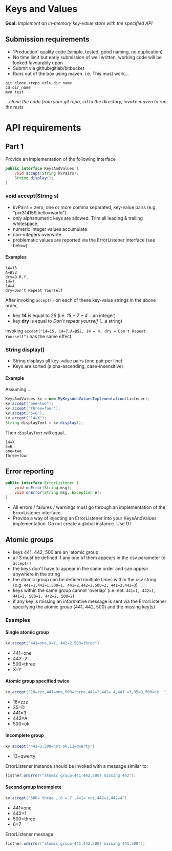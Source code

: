 # Keys and Values

**Goal:** _Implement an in-memory key-value store with the specified API_

## Submission requirements
 * 'Production' quality code (simple, tested, good naming, no duplication)
 * No time limit but early submission of well written, working code will be looked favourably upon
 * Submit via github/gitlab/bitbucket
 * Runs out of the box using maven. i.e. This must work...

```text
git clone <repo url> dir_name
cd dir_name
mvn test
```
_...clone the code from your git repo, cd to the directory, invoke maven to run the tests_

# API requirements
## Part 1
Provide an implementation of the following interface

````java
public interface KeysAndValues {
    void accept(String kvPairs);
    String display();
}
````

### void accept(String s)

 * kvPairs = zero, one or more comma separated, key-value pairs (e.g. "pi=314159,hello=world")
 * only alphanumeric keys are allowed. Trim all leading & trailing whitespace.
 * numeric integer values accumulate
 * non-integers overwrite
 * problematic values are reported via the ErrorListener interface (see below)

#### Examples
```text
14=15
A=B52
dry=D.R.Y.
14=7
14=4
dry=Don't Repeat Yourself
```

After invoking `accept()` on each of these key-value strings in the above order, 

 * key **14** is equal to _26_ (i.e. _15 + 7 + 4_  ...an integer) 
 * key **dry** is equal to _Don't repeat yourself_  (...a string)

invoking `accept("14=15, 14=7,A=B52, 14 = 4, dry = Don't Repeat Yourself")` has the same effect.

### String display()

 * String displays all key-value pairs (one pair per line)
 * Keys are sorted (alpha-ascending, case-insensitive)

#### Example

Assuming... 
```java
KeysAndValues kv = new MyKeysAndValuesImplementation(listener);
kv.accept("one=two");
kv.accept("Three=four");
kv.accept("5=6");
kv.accept("14=X");
String displayText = kv.display();
```

Then `displayText` will equal...

```text
14=X
5=6
one=two
Three=four
```

## Error reporting

````java
public interface ErrorListener {
    void onError(String msg);
    void onError(String msg, Exception e);
}
````
 * All errors / failures / warnings must go through an implementation of the ErrorListener interface.
 * Provide a way of injecting an ErrorListener into your KeysAndValues implementation. Do not create a global instance. Use D.I.



## Atomic groups
 * keys 441, 442, 500 are an 'atomic group' 
 * all 3 must be defined if any one of them appears in the csv parameter to `accept()`
 * the keys don't have to appear in the same order and can appear anywhere in the string
 * the atomic group can be defined multiple times within the csv string (e.g. `441=1,442=1,500=1, 441=2,442=2,500=2, 441=3,442=3`)
 * keys within the same group cannot 'overlap' (i.e. not: `441=1, 442=1, 441=2, 500=1, 442=2, 500=2`)  
 * if any key is missing an informative message is sent via the ErrorListener specifying the atomic group (441, 442, 500) and the missing key(s)

### Examples

#### Single atomic group

```java
kv.accept("441=one,X=Y, 442=2,500=three")
```
 * 441=one
 * 442=2
 * 500=three
 * X=Y

#### Atomic group specified twice

```java
kv.accept("18=zzz,441=one,500=three,442=2,442= A,441 =3,35=D,500=ok  ")
```
 * 18=zzz
 * 35=D
 * 441=3
 * 442=A
 * 500=ok


#### Incomplete group

```java
kv.accept("441=3,500=not ok,13=qwerty")
```
 * 13=qwerty

ErrorListener instance should be invoked with a message similar to:
````java
listner.onError("atomic group(441,442,500) missing 442");
````

#### Second group incomplete

```java
kv.accept("500= three , 6 = 7 ,441= one,442=1,442=4")
```
 * 441=one
 * 442=1
 * 500=three
 * 6=7

ErrorListener message:
````java
listner.onError("atomic group(441,442,500) missing 441,500");
````

